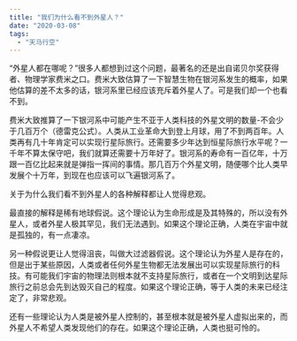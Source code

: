 ```yaml
---
title: "我们为什么看不到外星人？"
date: "2020-03-08"
tags: 
  - "天马行空"
---
```


“外星人都在哪呢？”很多人都想到过这个问题，最著名的还是出自诺贝尔奖获得者、物理学家费米之口。费米大致估算了一下智慧生物在银河系发生的概率，如果他估算的差不太多的话，银河系里已经应该充斥着外星人了。可是我们却一个也看不到。 

费米大致推算了一下银河系中可能产生不亚于人类科技的外星文明的数量-不会少于几百万个（德雷克公式）。人类从工业革命大到登上月球，用了不到两百年。人类再有几十年肯定可以实现行星际旅行。还需要多少年达到恒星际旅行水平呢？一千年不算太保守吧，我们就算还需要十万年好了。银河系的寿命有一百亿年，十万跟一百亿比起来就是弹指一挥间的事情。那几百万个外星文明，随便哪个比人类早发展个十万年，到现在也应该可以飞遍银河系了。 

关于为什么我们看不到外星人的各种解释都让人觉得悲观。 

最直接的解释是稀有地球假说。这个理论认为生命形成是及其特殊的，所以没有外星人，或者外星人极其罕见，我们无法遇到。如果这个理论正确，人类在宇宙中就是孤独的，有一点凄凉。

另一种假说更让人觉得沮丧，叫做大过滤器假说。这个理论认为外星人是存在的，但是出于某些原因，人类或者任何外星生物都无法发展出可以实现星际旅行的科技。有可能我们宇宙的物理法则根本就不支持星际旅行，或者在一个文明到达星际旅行之前总会先到达毁灭自己的程度。如果这个理论正确，等于人类的未来已经注定了，非常悲观。

还有一些理论认为人类是被外星人控制的，甚至根本就是被外星人虚拟出来的，而外星人不希望人类发现他们的存在。如果这个理论正确，人类也挺可怜的。
